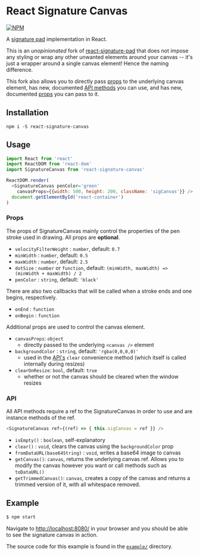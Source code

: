 # React Signature Canvas

[![NPM](https://nodei.co/npm/react-signature-canvas.png?downloads=true&downloadRank=true&stars=true)](https://npmjs.org/package/react-signature-canvas)

A [signature pad](https://github.com/szimek/signature_pad) implementation in
React.

This is an _unopinionated_ fork of
[react-signature-pad](https://github.com/blackjk3/react-signature-pad)
that does not impose any styling or wrap any other unwanted elements around
your canvas -- it's just a wrapper around a single canvas element! Hence the
naming difference.

This fork also allows you to directly pass [props](#props) to the underlying
canvas element, has new, documented [API methods](#api) you can use, and has
new, documented [props](#props) you can pass to it.

## Installation

`npm i -S react-signature-canvas`

## Usage

```javascript
import React from 'react'
import ReactDOM from 'react-dom'
import SignatureCanvas from 'react-signature-canvas'

ReactDOM.render(
  <SignatureCanvas penColor='green'
    canvasProps={{width: 500, height: 200, className: 'sigCanvas'}} />,
  document.getElementById('react-container')
)
```

### Props

The props of SignatureCanvas mainly control the properties of the pen stroke
used in drawing. All props are **optional**.

- `velocityFilterWeight` : `number`, default: `0.7`
- `minWidth` : `number`, default: `0.5`
- `maxWidth` : `number`, default: `2.5`
- `dotSize` : `number` or `function`,
  default: `(minWidth, maxWidth) => (minWidth + maxWidth) / 2`
- `penColor` : `string`, default: `'black'`

There are also two callbacks that will be called when a stroke ends and one
begins, respectively.

- `onEnd` : `function`
- `onBegin` : `function`

Additional props are used to control the canvas element.

- `canvasProps`: `object`
  - directly passed to the underlying `<canvas />` element
- `backgroundColor` : `string`, default: `'rgba(0,0,0,0)'`
  - used in the [API's](#api) `clear` convenience method (which itself is
    called internally during resizes)
- `clearOnResize`: `bool`, default: `true`
  - whether or not the canvas should be cleared when the window resizes

### API

All API methods require a ref to the SignatureCanvas in order to use and are
instance methods of the ref.

```javascript
<SignatureCanvas ref={(ref) => { this.sigCanvas = ref }} />
```

- `isEmpty()` : `boolean`, self-explanatory
- `clear()` : `void`, clears the canvas using the `backgroundColor` prop
- `fromDataURL(base64String)` : `void`, writes a base64 image to canvas
- `getCanvas()`: `canvas`, returns the underlying canvas ref. Allows you to
  modify the canvas however you want or call methods such as `toDataURL()`
- `getTrimmedCanvas()`: `canvas`, creates a copy of the canvas and returns a
  trimmed version of it, with all whitespace removed.

## Example

```bash
$ npm start
```

Navigate to [http://localhost:8080/](http://localhost:8080/) in your browser
and you should be able to see the signature canvas in action.

The source code for this example is found in the [`example/`](example/)
directory.

